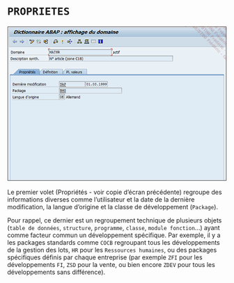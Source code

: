 # **`PROPRIETES`**

![](../00_Ressources/05_02_02.png)

Le premier volet (Propriétés - voir copie d’écran précédente) regroupe des informations diverses comme l’utilisateur et la date de la dernière modification, la langue d’origine et la classe de développement (`Package`).

Pour rappel, ce dernier est un regroupement technique de plusieurs objets (`table de données`, `structure`, `programme`, `classe`, `module fonction`...) ayant comme facteur commun un développement spécifique. Par exemple, il y a les packages standards comme `COCB` regroupant tous les développements de la gestion des lots, `HR` pour les `Ressources humaines`, ou des packages spécifiques définis par chaque entreprise (par exemple `ZFI` pour les développements `FI`, `ZSD` pour la vente, ou bien encore `ZDEV` pour tous les développements sans différence).
